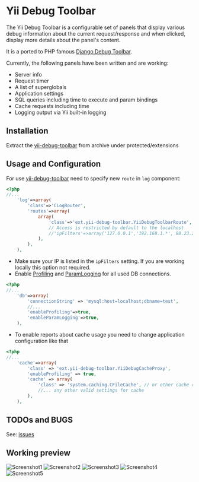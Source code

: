 Yii Debug Toolbar
=================

The Yii Debug Toolbar is a configurable set of panels that display various
debug information about the current request/response and when clicked, display
more details about the panel's content.

It is a ported to PHP famous [Django Debug Toolbar](/django-debug-toolbar/django-debug-toolbar/).

Currently, the following panels have been written and are working:

* Server info
* Request timer
* A list of superglobals
* Application settings
* SQL queries including time to execute and param bindings
* Cache requests including time
* Logging output via Yii built-in logging


## Installation

Extract the [yii-debug-toolbar](/malyshev/yii-debug-toolbar/) from archive under protected/extensions

## Usage and Configuration

For use [yii-debug-toolbar](/malyshev/yii-debug-toolbar/) need to specify new `route` in `log` component:

```php
<?php
//...
    'log'=>array(
        'class'=>'CLogRouter',
        'routes'=>array(
            array(
                'class'=>'ext.yii-debug-toolbar.YiiDebugToolbarRoute',
                // Access is restricted by default to the localhost
                //'ipFilters'=>array('127.0.0.1','192.168.1.*', 88.23.23.0/24),
            ),
        ),
    ),
```

* Make sure your IP is listed in the `ipFilters` setting. If you are working locally this option not required.
* Enable [Profiling](http://www.yiiframework.com/doc/api/1.1/CDbConnection#enableProfiling-detail "") and [ParamLogging](http://www.yiiframework.com/doc/api/1.1/CDbConnection#enableParamLogging-detail "") for all used DB connections.

```php
<?php
//...
	'db'=>array(
	    'connectionString' => 'mysql:host=localhost;dbname=test',
	    //...
	    'enableProfiling'=>true,
	    'enableParamLogging'=>true,
	),
```


* To enable reports about cache usage you need to change application configuration like that
```php
<?php
//...
	'cache'=>array(
	    'class' => 'ext.yii-debug-toolbar.YiiDebugCacheProxy',
	    'enableProfiling' => true,
	    'cache' => array(
	        'class' => 'system.caching.CFileCache', // or other cache class
	        //... any other valid settings for cache
	    ),
	),
```


## TODOs and BUGS

See: [issues](https://github.com/malyshev/yii-debug-toolbar/issues)

## Working preview
<img src="https://dl.dropboxusercontent.com/u/6067542/yii-debug-toolbar/screenshot_1.png" alt="Screenshot1" />
<img src="https://dl.dropboxusercontent.com/u/6067542/yii-debug-toolbar/screenshot_2.png" alt="Screenshot2" />
<img src="https://dl.dropboxusercontent.com/u/6067542/yii-debug-toolbar/screenshot_3.png" alt="Screenshot3" />
<img src="https://dl.dropboxusercontent.com/sh/09k0c42xasghu6c/Zq0WrQpxw5/screenshot_4.png" alt="Screenshot4" />
<img src="https://dl.dropboxusercontent.com/s/8l0ne92rgsfb3mj/screenshot_5.png" alt="Screenshot5" />


